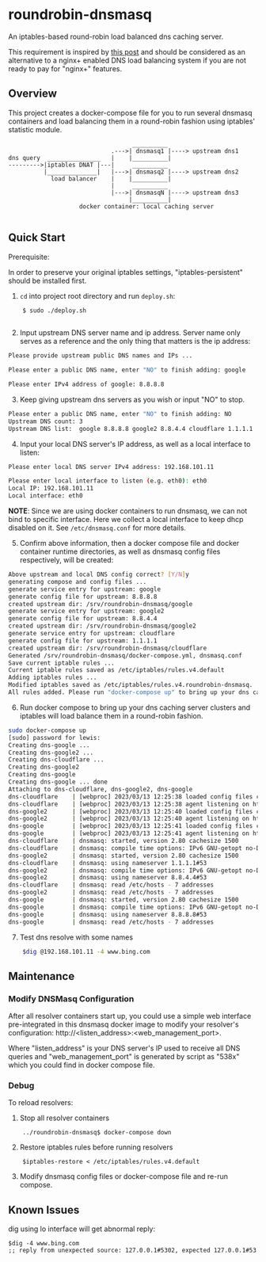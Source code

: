 # roundrobin-dnsmasq

An iptables-based round-robin load balanced dns caching server.

This requirement is inspired by [this post](https://superuser.com/questions/1540076/is-it-possible-to-round-robin-dns-requests/1544801#1544801) and should be considered as an alternative to a nginx+ enabled DNS load balancing system if you are not ready to pay for "nginx+" features.

## Overview 

This project creates a docker-compose file for you to run several dnsmasq containers and load balancing them in a round-robin fashion using iptables' statistic module.

```
                                   __________
                             .--->| dnsmasq1 |----> upstream dns1
dns query  _______________   |    |__________|
--------->|iptables DNAT |---|	   __________
          |______________|   |--->| dnsmasq2 |----> upstream dns2
            load balancer    |    |__________|
                             |     __________
                             |--->| dnsmasqN |----> upstream dns3
                                  |__________|
                    docker container: local caching server
                                  
```
## Quick Start

Prerequisite:

In order to preserve your original iptables settings, "iptables-persistent" should be installed first.

1. `cd` into project root directory and run `deploy.sh`:

```bash
	$ sudo ./deploy.sh
	
```
2. Input  upstream DNS server name and ip address. Server name only serves as a reference and the only thing that matters is the ip address:

```bash
Please provide upstream public DNS names and IPs ...

Please enter a public DNS name, enter "NO" to finish adding: google

Please enter IPv4 address of google: 8.8.8.8

```
3. Keep giving upstream dns servers as you wish or input "NO" to stop.

```bash
Please enter a public DNS name, enter "NO" to finish adding: NO
Upstream DNS count: 3
Upstream DNS list:  google 8.8.8.8 google2 8.8.4.4 cloudflare 1.1.1.1

```
4. Input your local DNS server's IP address, as well as a local interface to listen:

```bash
Please enter local DNS server IPv4 address: 192.168.101.11

Please enter local interface to listen (e.g. eth0): eth0
Local IP: 192.168.101.11
Local interface: eth0

```
**NOTE**: Since we are using docker containers to run dnsmasq, we can not bind to specific interface. Here we collect a local interface to keep dhcp disabled on it. See `/etc/dnsmasq.conf` for more details.

5. Confirm above information, then a docker compose file and docker container runtime directories, as well as dnsmasq config files respectively, will be created:

```bash
Above upstream and local DNS config correct? [Y/N]y
generating compose and config files ...
generate service entry for upstream: google
generate config file for upstream: 8.8.8.8
created upstream dir: /srv/roundrobin-dnsmasq/google
generate service entry for upstream: google2
generate config file for upstream: 8.8.4.4
created upstream dir: /srv/roundrobin-dnsmasq/google2
generate service entry for upstream: cloudflare
generate config file for upstream: 1.1.1.1
created upstream dir: /srv/roundrobin-dnsmasq/cloudflare
Generated /srv/roundrobin-dnsmasq/docker-compose.yml, dnsmasq.conf
Save current iptable rules ...
Current iptable rules saved as /etc/iptables/rules.v4.default
Adding iptables rules ...
Modified iptables saved as /etc/iptables/rules.v4.roundrobin-dnsmasq.
All rules added. Please run "docker-compose up" to bring up your dns caching servers.

```
6. Run docker compose to bring up your dns caching server clusters and iptables will load balance them in a round-robin fashion.

```bash
sudo docker-compose up
[sudo] password for lewis:
Creating dns-google ...
Creating dns-google2 ...
Creating dns-cloudflare ...
Creating dns-google2
Creating dns-google
Creating dns-google ... done
Attaching to dns-cloudflare, dns-google2, dns-google
dns-cloudflare    | [webproc] 2023/03/13 12:25:38 loaded config files changes from disk
dns-cloudflare    | [webproc] 2023/03/13 12:25:38 agent listening on http://0.0.0.0:8080...
dns-google2       | [webproc] 2023/03/13 12:25:40 loaded config files changes from disk
dns-google2       | [webproc] 2023/03/13 12:25:40 agent listening on http://0.0.0.0:8080...
dns-google        | [webproc] 2023/03/13 12:25:41 loaded config files changes from disk
dns-google        | [webproc] 2023/03/13 12:25:41 agent listening on http://0.0.0.0:8080...
dns-cloudflare    | dnsmasq: started, version 2.80 cachesize 1500
dns-cloudflare    | dnsmasq: compile time options: IPv6 GNU-getopt no-DBus no-i18n no-IDN DHCP DHCPv6 no-Lua TFTP no-conntrack ipset auth no-DNSSEC loop-detect inotify dumpfile
dns-google2       | dnsmasq: started, version 2.80 cachesize 1500
dns-cloudflare    | dnsmasq: using nameserver 1.1.1.1#53
dns-google2       | dnsmasq: compile time options: IPv6 GNU-getopt no-DBus no-i18n no-IDN DHCP DHCPv6 no-Lua TFTP no-conntrack ipset auth no-DNSSEC loop-detect inotify dumpfile
dns-google2       | dnsmasq: using nameserver 8.8.4.4#53
dns-cloudflare    | dnsmasq: read /etc/hosts - 7 addresses
dns-google2       | dnsmasq: read /etc/hosts - 7 addresses
dns-google        | dnsmasq: started, version 2.80 cachesize 1500
dns-google        | dnsmasq: compile time options: IPv6 GNU-getopt no-DBus no-i18n no-IDN DHCP DHCPv6 no-Lua TFTP no-conntrack ipset auth no-DNSSEC loop-detect inotify dumpfile
dns-google        | dnsmasq: using nameserver 8.8.8.8#53
dns-google        | dnsmasq: read /etc/hosts - 7 addresses

```
7. Test dns resolve with some names

```bash
	$dig @192.168.101.11 -4 www.bing.com
```

## Maintenance

### Modify DNSMasq Configuration

After all resolver containers start up, you could use a simple web interface pre-integrated in this dnsmasq docker image to modify your resolver's configuration: http://\<listen_address\>:\<web_management_port\>.

Where "listen_address" is your DNS server's IP used to receive all DNS queries and "web_management_port" is generated by script as "538x" which you could find in docker compose file.

### Debug

To reload resolvers:

1. Stop all resolver containers

```
    ../roundrobin-dnsmasq$ docker-compose down

```

2. Restore iptables rules before running resolvers

```
    $iptables-restore < /etc/iptables/rules.v4.default
```

3. Modify dnsmasq config files or docker-compose file and re-run compose.

## Known Issues

dig using lo interface will get abnormal reply:

```
$dig -4 www.bing.com
;; reply from unexpected source: 127.0.0.1#5302, expected 127.0.0.1#53

```

